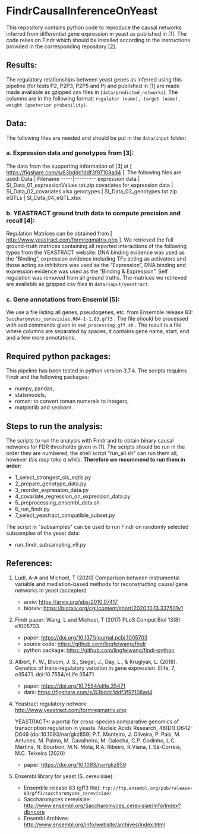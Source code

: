 # FindrCausalInferenceOnYeast

This repository contains python code to reproduce the causal networks inferred from differential gene expression in yeast as published in [1].
The code relies on Findr which should be installed according to the
instructions provided in the corresponding repository [2].

## Results:

The regulatory relationships between yeast genes as inferred using this pipeline (for tests P2, P2P3, P2P5 and P) and published in [1] are made made available as gzipped csv files in (`data/predicted_networks`). The columns are in the following format:
   `regulator (name), target (name), weight (posterior probability)`.

## Data:

The following files are needed and should be put in the `data/input` folder:

### a. Expression data and genotypes from [3]:

The data from the supporting information of [3] at [ https://figshare.com/s/83bddc1ddf3f97108ad4 ].
The following files are used:
Data | Filename
-----|---------
expression data | SI_Data_01_expressionValues.txt.zip
covariates for expression data | SI_Data_02_covariates.xlsx 
genotypes | SI_Data_03_genotypes.txt.zip
eQTLs | SI_Data_04_eQTL.xlsx


### b. YEASTRACT ground truth data to compute precision and recall [4]:

Regulation Matrices can be  obtained from [ http://www.yeastract.com/formregmatrix.php ].
We retrieved the full ground-truth matrices containing all reported interactions of the following types from the YEASTRACT website: DNA binding evidence was used as the “Binding”, expression evidence including TFs acting as activators and those acting as inhibitors was used as the “Expression”, DNA binding and expression evidence was used as the “Binding & Expression”. Self regulation was removed from all ground truths. The matrices we retrieved are available as gzipped csv files in `data/input/yeastract`.

### c. Gene annotations from Ensembl [5]:

We use a file listing all genes, pseudogenes, etc. from Ensemble release 83: `Saccharomyces_cerevisiae.R64-1-1.83.gff3` .
The file should be processed with sed commands given in  `sed_processing_gff.sh` .
The result is a file where columns are separated by spaces, it contains gene name, start, end and a few more annotations.

## Required python packages:

This pipeline has been tested in python version 3.7.4.
The scripts requires Findr and the following packages:
   - numpy, pandas, 
   - statsmodels,
   - roman: to convert roman numerals to integers,
   - matplotlib and seaborn.


## Steps to run the analysis:

The scripts to run the analysis with Findr and to obtain binary causal networks for FDR thresholds given in [1].
The scripts should be run in the order they are numbered, the shell script "run_all.sh"  can
run them all, however *this may take a while*. **Therefore we recommend to run them in order**:
   - 1_select_strongest_cis_eqtls.py
   - 2_prepare_genotype_data.py
   - 3_reorder_expression_data.py
   - 4_covariate_regression_on_expression_data.py
   - 5_preprocessing_ensembl_data.sh
   - 6_run_findr.py
   - 7_select_yeastract_compatible_subset.py

The script in "subsamples" can be used to run Findr on randomly selected subsamples of the yeast data:
   - run_findr_subsampling_v9.py


## References:

1. Ludl, A-A and Michoel, T (2020) Comparison between instrumental variable and mediation-based methods for reconstructing causal gene networks in yeast
   (accepted)
   - arxiv: https://arxiv.org/abs/2010.07417
   - biorxiv: https://biorxiv.org/cgi/content/short/2020.10.13.337501v1

2. Findr paper:
    Wang, L and  Michoel, T (2017) PLoS Comput Biol 13(8): e1005703.
   - paper: https://doi.org/10.1371/journal.pcbi.1005703
   - source code: https://github.com/lingfeiwang/findr
   - python package: https://github.com/lingfeiwang/findr-python

3. Albert, F. W., Bloom, J. S., Siegel, J., Day, L., & Kruglyak, L. (2018). Genetics of trans-regulatory variation in gene expression. Elife, 7, e35471. doi:10.7554/eLife.35471
   - paper: https://doi.org/10.7554/elife.35471
   - data: https://figshare.com/s/83bddc1ddf3f97108ad4

4. Yeastract regulatory network:
    http://www.yeastract.com/formregmatrix.php

    YEASTRACT+: a portal for cross-species comparative genomics of transcription regulation in yeasts.
    Nucleic Acids Research, 48(D1):D642-D649   (doi:10.1093/nar/gkz859) 
    P.T. Monteiro, J. Oliveira, P. Pais, M. Antunes, M. Palma, M. Cavalheiro, M. Galocha, C.P. Godinho, L.C. Martins, N. Bourbon, M.N. Mota, R.A. Ribeiro, R.Viana, I. Sá-Correia, M.C. Teixeira (2020)
   - paper: https://doi.org/10.1093/nar/gkz859
    
5. Ensembl library for yeast (S. cerevisiae):
   - Ensemble release 83 (gff3 file): `ftp://ftp.ensembl.org/pub/release-83/gff3/saccharomyces_cerevisiae/`
   - Saccharomyces cerevisiae: http://www.ensembl.org/Saccharomyces_cerevisiae/Info/Index?db=core
   - Ensembl Archives: http://www.ensembl.org/info/website/archives/index.html
